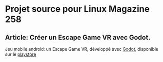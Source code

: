 # Projet source pour Linux Magazine 258
## Article: Créer un Escape Game VR avec Godot.

Jeu mobile android: un Escape Game VR, développé avec [Godot](https://godotengine.org/), disponible sur le [playstore](https://play.google.com/store/apps/details?id=org.godotengine.littleescapevr) 
